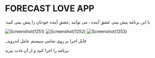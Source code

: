 <h1> FORECAST LOVE APP </h1>

<p>:با این برنامه پیش بینی عشق آینده ، می توانید ,عشق آینده خودتان را پیش بینی کنید</p>

![Screenshot(1251)](https://user-images.githubusercontent.com/125409221/229806687-f90f0dca-7477-49c9-9f4e-63ad069f8160.png) ![Screenshot(1252)](https://user-images.githubusercontent.com/125409221/229806690-21643a7c-0bff-4d85-b3fe-8feb5a14fe07.jpg) ![Screenshot(1253)](https://user-images.githubusercontent.com/125409221/229806702-4a7c4ecf-9aec-4b3e-83c2-148761012ace.jpg)
<p>_قابل اجرا بر روی تمامی سیستم عامل اندروید</p>
<p>برنامه را اجرا کنید و از  آن ۀذت ببرید.</p>
